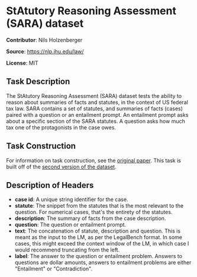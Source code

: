 # StAtutory Reasoning Assessment (SARA) dataset

**Contributor**: Nils Holzenberger

**Source**: <https://nlp.jhu.edu/law/>

**License**: MIT

## Task Description

The StAtutory Reasoning Assessment (SARA) dataset tests the ability to reason about summaries of facts and statutes, in the context of US federal tax law. SARA contains a set of statutes, and summaries of facts (cases) paired with a question or an entailment prompt. An entailment prompt asks about a specific section of the SARA statutes. A question asks how much tax one of the protagonists in the case owes.

## Task Construction

For information on task construction, see the [original paper](https://ceur-ws.org/Vol-2645/paper5.pdf). This task is built off of the [second version of the dataset](https://nlp.jhu.edu/law/#SARA_v2).

## Description of Headers

- **case id**: A unique string identifier for the case.
- **statute**: The snippet from the statutes that is the most relevant to the question. For numerical cases, that's the entirety of the statutes.
- **description**:  The summary of facts from the case description.
- **question**: The question or entailment prompt.
- **text**:  The concatenation of statute, description and question. This is meant as the input to the LM, as per the LegalBench format. In some cases, this might exceed the context window of the LM, in which case I would recommend truncating from the left.
- **label**: The answer to the question or entailment problem. Answers to questions are dollar amounts, answers to entailment problems are either "Entailment" or "Contradiction".
